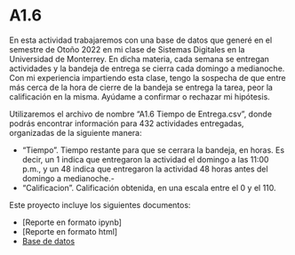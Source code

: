 # A1.6

En esta actividad trabajaremos con una base de datos que generé en el semestre de Otoño 2022 en mi clase de Sistemas Digitales en la Universidad de Monterrey. En dicha materia, cada semana se entregan actividades y la bandeja de entrega se cierra cada domingo a medianoche. Con mi experiencia impartiendo esta clase, tengo la sospecha de que entre más cerca de la hora de cierre de la bandeja se entrega la tarea, peor la calificación en la misma. Ayúdame a confirmar o rechazar mi hipótesis. 

Utilizaremos el archivo de nombre “A1.6 Tiempo de Entrega.csv”, donde podrás encontrar información para 432 actividades entregadas, organizadas de la siguiente manera:
- “Tiempo”. Tiempo restante para que se cerrara la bandeja, en horas. Es decir, un 1 indica que entregaron la actividad el domingo a las 11:00 p.m., y un 48 indica que entregaron la actividad 48 horas antes del domingo a medianoche.-
- “Calificacion”. Calificación obtenida, en una escala entre el 0 y el 110. 

Este proyecto incluye los siguientes documentos:

- [Reporte en formato ipynb]
- [Reporte en formato html]
- [Base de datos](A1.6TiempodeEntrega.csv)
